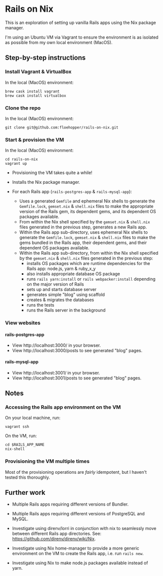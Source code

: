 # Rails on Nix

This is an exploration of setting up vanilla Rails apps using the Nix package manager.

I'm using an Ubuntu VM via Vagrant to ensure the environment is as isolated as possible from my own local environment (MacOS).

## Step-by-step instructions

### Install Vagrant & VirtualBox

In the local (MacOS) environment:

    brew cask install vagrant
    brew cask install virtualbox

### Clone the repo

In the local (MacOS) environment:

    git clone git@github.com:floehopper/rails-on-nix.git

### Start & provision the VM

In the local (MacOS) environment:

    cd rails-on-nix
    vagrant up

* Provisioning the VM takes quite a while!

* Installs the Nix package manager.

* For each Rails app (`rails-postgres-app` & `rails-mysql-app`):
    * Uses a generated `Gemfile` and ephemeral Nix shells to generate the `Gemfile.lock`, `gemset.nix` & `shell.nix` files to make the appropriate version of the Rails gem, its dependent gems, and its dependent OS packages available.
    * From within the Nix shell specified by the `gemset.nix` & `shell.nix` files generated in the previous step, generates a new Rails app.
    * Within the Rails app sub-directory, uses ephemeral Nix shells to generate the `Gemfile.lock`, `gemset.nix` & `shell.nix` files to make the gems bundled in the Rails app, their dependent gems, and their dependent OS packages available.
    * Within the Rails app sub-directory, from within the Nix shell specified by the `gemset.nix` & `shell.nix` files generated in the previous step:
        * installs OS packages which are runtime dependencies for the Rails app: node.js, yarn & ruby_x_y
        * also installs appropriate database OS package
        * runs `rails yarn:install` or `rails webpacker:install` depending on the major version of Rails
        * sets up and starts database server
        * generates simple "blog" using scaffold
        * creates & migrates the databases
        * runs the tests
        * runs the Rails server in the background

### View websites

#### rails-postgres-app

* View http://localhost:3000/ in your browser.
* View http://localhost:3000/posts to see generated "blog" pages.

#### rails-mysql-app

* View http://localhost:3001/ in your browser.
* View http://localhost:3001/posts to see generated "blog" pages.

## Notes

### Accessing the Rails app environment on the VM

On your local machine, run:

    vagrant ssh

On the VM, run:

    cd $RAILS_APP_NAME
    nix-shell

### Provisioning the VM multiple times

Most of the provisioning operations are _fairly_ idempotent, but I haven't tested this thoroughly.

## Further work

* Multiple Rails apps requiring different versions of Bundler.

* Multiple Rails apps requiring different versions of PostgreSQL and MySQL.

* Investigate using direnv/lorri in conjunction with nix to seamlessly move between different Rails app directories. See: https://github.com/direnv/direnv/wiki/Nix.

* Investigate using Nix home-manager to provide a more generic environment on the VM to create the Rails app, i.e. run `rails new`.

* Investigate using Nix to make node.js packages available instead of yarn.
